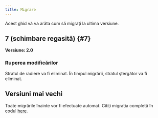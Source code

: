 ```yaml
---
title: Migrare
---
```


Acest ghid vă va arăta cum să migrați la ultima versiune.

## 7 (schimbare regasită) {#7}

**Versiune: 2.0**

### Ruperea modificărilor

Stratul de radiere va fi eliminat. În timpul migrării, stratul ştergător va fi eliminat.

## Versiuni mai vechi

Toate migrările înainte vor fi efectuate automat.
Citiți migrația completă în codul [here](https://github.com/LinwoodDev/Butterfly/blob/95825da4ebbf9ded392c863da577666dbcdda45c/app/lib/models/converter.dart#L17).
